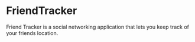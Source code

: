 # FriendTracker
Friend Tracker is a social networking application that lets you keep track of your friends location.
